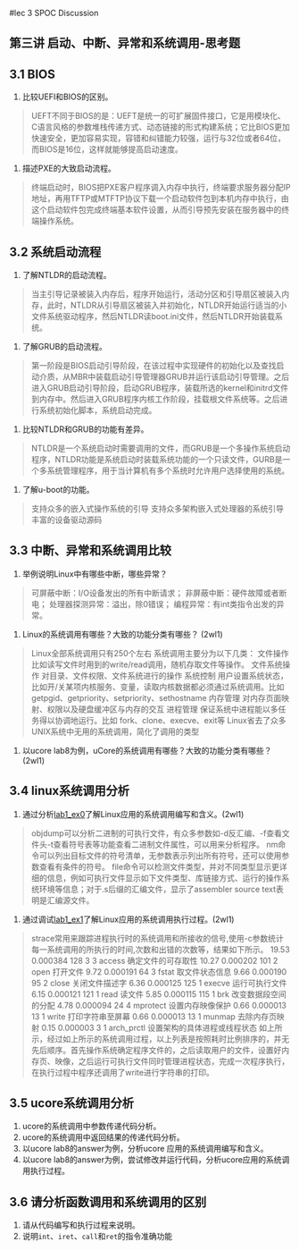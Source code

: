 #lec 3 SPOC Discussion

## 第三讲 启动、中断、异常和系统调用-思考题

## 3.1 BIOS
 1. 比较UEFI和BIOS的区别。
 > UEFT不同于BIOS的是：UEFT是统一的可扩展固件接口，它是用模块化、C语言风格的参数堆栈传递方式、动态链接的形式构建系统；它比BIOS更加快速安全，更加容易实现，容错和纠错能力较强，运行与32位或者64位，而BIOS是16位，这样就能够提高启动速度。
 1. 描述PXE的大致启动流程。
 > 终端启动时，BIOS把PXE客户程序调入内存中执行，终端要求服务器分配IP地址，再用TFTP或MTFTP协议下载一个启动软件包到本机内存中执行，由这个启动软件包完成终端基本软件设置，从而引导预先安装在服务器中的终端操作系统。

## 3.2 系统启动流程
 1. 了解NTLDR的启动流程。
 > 当主引导记录被装入内存后，程序开始运行，活动分区和引导扇区被装入内存，此时，NTLDR从引导扇区被装入并初始化，NTLDR开始运行适当的小文件系统驱动程序，然后NTLDR读boot.ini文件，然后NTLDR开始装载系统。
 1. 了解GRUB的启动流程。
 > 第一阶段是BIOS启动引导阶段，在该过程中实现硬件的初始化以及查找启动介质，从MBR中装载启动引导管理器GRUB并运行该启动引导管理。之后进入GRUB启动引导阶段，启动GRUB程序，装载所选的kernel和initrd文件到内存中。然后进入GRUB程序内核工作阶段，挂载根文件系统等。之后进行系统初始化脚本，系统启动完成。
 1. 比较NTLDR和GRUB的功能有差异。
 > NTLDR是一个系统启动时需要调用的文件，而GRUB是一个多操作系统启动程序，NTLDR功能是系统启动时装载系统功能的一个只读文件，GURB是一个多系统管理程序，用于当计算机有多个系统时允许用户选择使用的系统。
 1. 了解u-boot的功能。
 > 支持众多的嵌入式操作系统的引导
	支持众多架构嵌入式处理器的系统引导
	丰富的设备驱动源码

## 3.3 中断、异常和系统调用比较
 1. 举例说明Linux中有哪些中断，哪些异常？
 > 可屏蔽中断：I/O设备发出的所有中断请求；
 非屏蔽中断：硬件故障或者断电；
 处理器探测异常：溢出，除0错误；
 编程异常：有int类指令出发的异常。
 1. Linux的系统调用有哪些？大致的功能分类有哪些？  (2wl1)
 > Linux全部系统调用只有250个左右
	系统调用主要分为以下几类：
		文件操作			比如读写文件时用到的write/read调用，随机存取文件等操作。
		文件系统操作		对目录、文件权限、文件系统进行的操作
		系统控制			用户设置系统状态，比如开/关某项内核服务、变量，读取内核数据都必须通过系统调用。比如getpgid、getpriority、setpriority、sethostname
		内存管理			对内存页面映射、权限以及硬盘缓冲区与内存的交互
		进程管理			保证系统中进程能以多任务得以协调地运行。比如 fork、clone、execve、exit等
	Linux省去了众多UNIX系统中无用的系统调用，简化了调用的类型
 1. 以ucore lab8为例，uCore的系统调用有哪些？大致的功能分类有哪些？(2wl1)
 
 
## 3.4 linux系统调用分析
 1. 通过分析[lab1_ex0](https://github.com/chyyuu/ucore_lab/blob/master/related_info/lab1/lab1-ex0.md)了解Linux应用的系统调用编写和含义。(2wl1)
 > objdump可以分析二进制的可执行文件，有众多参数如-d反汇编、-f查看文件头-t查看符号表等功能查看二进制文件属性，可以用来分析程序。
nm命令可以列出目标文件的符号清单，无参数表示列出所有符号，还可以使用参数查看有条件的符号。
file命令可以检测文件类型，并对不同类型显示更详细的信息，例如可执行文件显示如下文件类型、库链接方式、运行的操作系统环境等信息；对于.s后缀的汇编文件，显示了assembler source text表明是汇编源文件。
 1. 通过调试[lab1_ex1](https://github.com/chyyuu/ucore_lab/blob/master/related_info/lab1/lab1-ex1.md)了解Linux应用的系统调用执行过程。(2wl1)
 > strace常用来跟踪进程执行时的系统调用和所接收的信号,使用-c参数统计每一系统调用的所执行的时间,次数和出错的次数等，结果如下所示。
	 19.53    0.000384         128         3         3 access	确定文件的可存取性
	 10.27    0.000202         101         2           open		打开文件
	  9.72    0.000191          64         3           fstat	取文件状态信息
	  9.66    0.000190          95         2           close	关闭文件描述字
	  6.36    0.000125         125         1           execve	运行可执行文件
	  6.15    0.000121         121         1           read		读文件
	  5.85    0.000115         115         1           brk		改变数据段空间的分配
	  4.78    0.000094          24         4           mprotect	设置内存映像保护
	  0.66    0.000013          13         1           write	打印字符串至屏幕
	  0.66    0.000013          13         1           munmap	去除内存页映射
	  0.15    0.000003           3         1           arch_prctl	设置架构的具体进程或线程状态
	如上所示，经过如上所示的系统调用过程，以上列表是按照耗时比例排序的，并无先后顺序。首先操作系统确定程序文件的，之后读取用户的文件，设置好内存页、映像，之后运行可执行文件同时管理进程状态，完成一次程序执行，在执行过程中程序还调用了write进行字符串的打印。
## 3.5 ucore系统调用分析
 1. ucore的系统调用中参数传递代码分析。
 1. ucore的系统调用中返回结果的传递代码分析。
 1. 以ucore lab8的answer为例，分析ucore 应用的系统调用编写和含义。
 1. 以ucore lab8的answer为例，尝试修改并运行代码，分析ucore应用的系统调用执行过程。
 
## 3.6 请分析函数调用和系统调用的区别
 1. 请从代码编写和执行过程来说明。
   1. 说明`int`、`iret`、`call`和`ret`的指令准确功能
 

